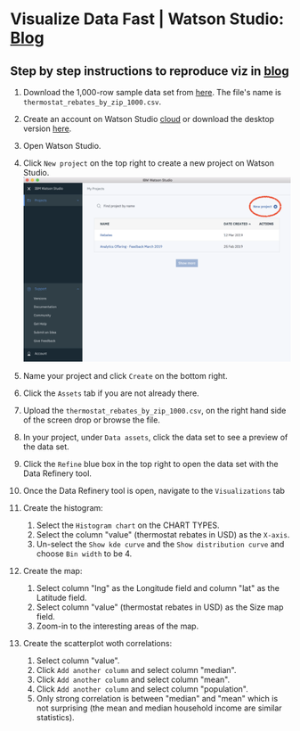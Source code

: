 # Visualize Data Fast | Watson Studio: [Blog](https://medium.com/@jorge_castanon/visualize-data-fast-watson-studio-ae1ec63e9b8f?source=friends_link&sk=c9fc9c85f364bdc221a93c1ae78c26db)

## Step by step instructions to reproduce viz in [blog](https://medium.com/@jorge_castanon/visualize-data-fast-watson-studio-ae1ec63e9b8f?source=friends_link&sk=c9fc9c85f364bdc221a93c1ae78c26db)

1. Download the 1,000-row sample data set from [here](https://ibm.box.com/s/6fltz5ilap8pbwzu2tt1yxil6ldosc9d). The file's name is `thermostat_rebates_by_zip_1000.csv`.

1. Create an account on Watson Studio [cloud](https://www.ibm.com/cloud/watson-studio) or download the desktop version [here](https://www.ibm.com/products/watson-studio-desktop).

1. Open Watson Studio.

1. Click `New project` on the top right to create a new project on Watson Studio. <img src="https://github.com/IBMDataScience/visualize-data-fast/blob/master/screenshots/1%20create%20project.png">

1. Name your project and click `Create` on the bottom right.

1. Click the `Assets` tab if you are not already there.

1. Upload the `thermostat_rebates_by_zip_1000.csv`, on the right hand side of the screen drop or browse the file.

1. In your project, under `Data assets`, click the data set to see a preview of the data set.

1. Click the `Refine` blue box in the top right to open the data set with the Data Refinery tool.

1. Once the Data Refinery tool is open, navigate to the `Visualizations` tab 

1. Create the histogram:
    1. Select the `Histogram chart` on the CHART TYPES.
    1. Select the column "value" (thermostat rebates in USD) as the `X-axis`.
    1. Un-select the `Show kde curve` and the `Show distribution curve` and choose `Bin width` to be 4.

1. Create the map:
    1. Select column "lng" as the Longitude field and column "lat" as the Latitude field.
    1. Select column "value" (thermostat rebates in USD) as the Size map field.
    1. Zoom-in to the interesting areas of the map.

1. Create the scatterplot woth correlations: 
    1. Select column "value".
    1. Click `Add another column` and select column "median".
    1. Click `Add another column` and select column "mean".
    1. Click `Add another column` and select column "population".
    1. Only strong correlation is between "median" and "mean" which is not surprising (the mean and median household income are similar statistics).
